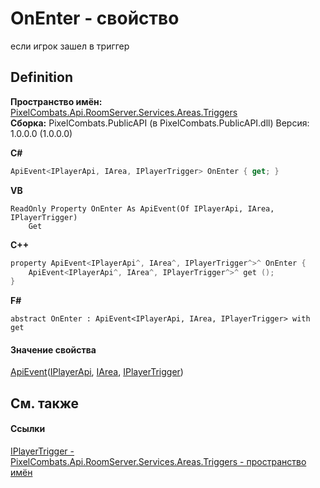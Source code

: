 # OnEnter - свойство


если игрок зашел в триггер



## Definition
**Пространство имён:** <a href="4f427198-2b1e-a053-5a6c-40f068fcb995">PixelCombats.Api.RoomServer.Services.Areas.Triggers</a>  
**Сборка:** PixelCombats.PublicAPI (в PixelCombats.PublicAPI.dll) Версия: 1.0.0.0 (1.0.0.0)

**C#**
``` C#
ApiEvent<IPlayerApi, IArea, IPlayerTrigger> OnEnter { get; }
```
**VB**
``` VB
ReadOnly Property OnEnter As ApiEvent(Of IPlayerApi, IArea, IPlayerTrigger)
	Get
```
**C++**
``` C++
property ApiEvent<IPlayerApi^, IArea^, IPlayerTrigger^>^ OnEnter {
	ApiEvent<IPlayerApi^, IArea^, IPlayerTrigger^>^ get ();
}
```
**F#**
``` F#
abstract OnEnter : ApiEvent<IPlayerApi, IArea, IPlayerTrigger> with get
```



#### Значение свойства
<a href="238281e8-4e19-b6db-01f9-04b2da4c747f">ApiEvent</a>(<a href="daff9440-f4d4-79a2-3653-919bb66eae04">IPlayerApi</a>, <a href="751e2240-cdf8-62a5-f071-0b54a73d2b57">IArea</a>, <a href="a9a12e5a-d04d-685b-40a8-0fe3c2a89202">IPlayerTrigger</a>)

## См. также


#### Ссылки
<a href="a9a12e5a-d04d-685b-40a8-0fe3c2a89202">IPlayerTrigger - </a>  
<a href="4f427198-2b1e-a053-5a6c-40f068fcb995">PixelCombats.Api.RoomServer.Services.Areas.Triggers - пространство имён</a>  
